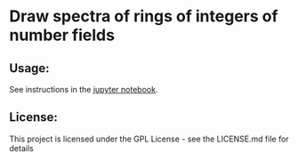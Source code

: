 # Draw spectra of rings of integers of number fields
<!-- say something about sage, and about what it is we are drawing -->
## Usage:
See instructions in the [jupyter notebook](Drawing%20spectra%20of%20number%20fields.ipynb).
## License:
This project is licensed under the GPL License - see the LICENSE.md file for details

